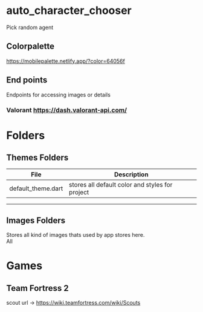 # auto_character_chooser

Pick random agent
## Colorpalette

https://mobilepalette.netlify.app/?color=64056f


## End points

Endpoints for accessing images or details

### Valorant https://dash.valorant-api.com/


# Folders

## Themes Folders

| File | Description |
| ------ | ------ |
| default_theme.dart | stores all default color and styles for project|
---

## Images Folders

Stores all kind of images thats used by app stores here. <br>
All
 

# Games
## Team Fortress 2
scout url -> https://wiki.teamfortress.com/wiki/Scouts
